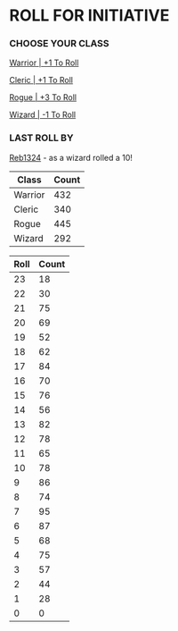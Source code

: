 # ROLL FOR INITIATIVE
### CHOOSE YOUR CLASS

[Warrior | +1 To Roll](https://github.com/benjaminsampica/benjaminsampica/issues/new?title=roll%7Cwarrior&body=Just+click+%27Submit+new+issue%27.)

[Cleric | +1 To Roll](https://github.com/benjaminsampica/benjaminsampica/issues/new?title=roll%7Ccleric&body=Just+click+%27Submit+new+issue%27.)

[Rogue | +3 To Roll](https://github.com/benjaminsampica/benjaminsampica/issues/new?title=roll%7Crogue&body=Just+click+%27Submit+new+issue%27.)

[Wizard | -1 To Roll](https://github.com/benjaminsampica/benjaminsampica/issues/new?title=roll%7Cwizard&body=Just+click+%27Submit+new+issue%27.)
### LAST ROLL BY
[Reb1324](https://www.github.com/Reb1324) - as a wizard rolled a 10!

|Class|Count|
|-|-|
|Warrior|432|
|Cleric|340|
|Rogue|445|
|Wizard|292|

|Roll|Count|
|-|-|
|23|18
|22|30
|21|75
|20|69
|19|52
|18|62
|17|84
|16|70
|15|76
|14|56
|13|82
|12|78
|11|65
|10|78
|9|86
|8|74
|7|95
|6|87
|5|68
|4|75
|3|57
|2|44
|1|28
|0|0
